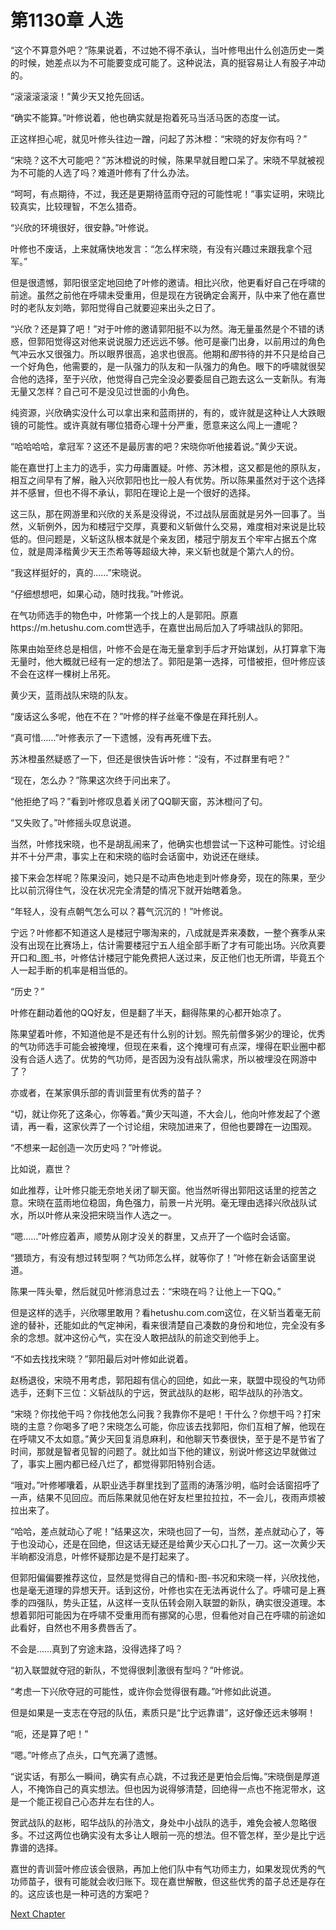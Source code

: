 # 第1130章 人选

“这个不算意外吧？”陈果说着，不过她不得不承认，当叶修甩出什么创造历史一类的时候，她差点以为不可能要变成可能了。这种说法，真的挺容易让人有股子冲动的。

“滚滚滚滚滚！”黄少天又抢先回话。

“确实不能算。”叶修说着，他也确实就是抱着死马当活马医的态度一试。

正这样担心呢，就见叶修头往边一蹭，问起了苏沐橙：“宋晓的好友你有吗？”

“宋晓？这不大可能吧？”苏沐橙说的时候，陈果早就目瞪口呆了。宋晓不早就被视为不可能的人选了吗？难道叶修有了什么办法。

“呵呵，有点期待，不过，我还是更期待蓝雨夺冠的可能性呢！”事实证明，宋晓比较真实，比较理智，不怎么猎奇。

“兴欣的环境很好，很安静。”叶修说。

叶修也不废话，上来就痛快地发言：“怎么样宋晓，有没有兴趣过来跟我拿个冠军。”

但是很遗憾，郭阳很坚定地回绝了叶修的邀请。相比兴欣，他更看好自己在呼啸的前途。虽然之前他在呼啸未受重用，但是现在方锐确定会离开，队中来了他在嘉世时的老队友刘皓，郭阳觉得自己就要迎来出头之日了。

“兴欣？还是算了吧！”对于叶修的邀请郭阳挺不以为然。海无量虽然是个不错的诱惑，但郭阳觉得这对他来说说服力还远远不够。他可是豪门出身，以前用过的角色气冲云水又很强力。所以眼界很高，追求也很高。他期和*图*书待的并不只是给自己一个好角色，他需要的，是一队强力的队友和一队强力的角色。眼下的呼啸就很契合他的选择，至于兴欣，他觉得自己完全没必要委屈自己跑去这么一支新队。有海无量又怎样？自己可不是没见过世面的小角色。

纯资源，兴欣确实没什么可以拿出来和蓝雨拼的，有的，或许就是这种让人大跌眼镜的可能性。或许真就有哪位猎奇心理十分严重，愿意来这么闯上一遭呢？

“哈哈哈哈，拿冠军？这还不是最厉害的吧？宋晓你听他接着说。”黄少天说。

能在嘉世打上主力的选手，实力毋庸置疑。叶修、苏沐橙，这又都是他的原队友，相互之间早有了解，融入兴欣郭阳也比一般人有优势。所以陈果虽然对于这个选择并不感冒，但也不得不承认，郭阳在理论上是一个很好的选择。

这三队，那在网游里和兴欣的关系是没得说，不过战队层面就是另外一回事了。当然，义斩例外，因为和楼冠宁交厚，真要和义斩做什么交易，难度相对来说是比较低的。但问题是，义斩这队根本就是个亲友团，楼冠宁朋友五个牢牢占据五个席位，就是周泽楷黄少天王杰希等等超级大神，来义斩也就是个第六人的份。

“我这样挺好的，真的……”宋晓说。

“仔细想想吧，如果心动，随时找我。”叶修说。

在气功师选手的物色中，叶修第一个找上的人是郭阳。原嘉https://m.hetushu.com.com世选手，在嘉世出局后加入了呼啸战队的郭阳。

陈果由始至终总是相信，叶修不会是在海无量拿到手后才开始谋划，从打算拿下海无量时，他大概就已经有一定的想法了。郭阳是第一选择，可惜被拒，但叶修应该不会在这样一棵树上吊死。

黄少天，蓝雨战队宋晓的队友。

“废话这么多呢，他在不在？”叶修的样子丝毫不像是在拜托别人。

“真可惜……”叶修表示了一下遗憾，没有再死缠下去。

苏沐橙虽然疑惑了一下，但还是很快告诉叶修：“没有，不过群里有吧？”

“现在，怎么办？”陈果这次终于问出来了。

“他拒绝了吗？”看到叶修叹息着关闭了QQ聊天窗，苏沐橙问了句。

“又失败了。”叶修摇头叹息说道。

当然，叶修找宋晓，也不是胡乱闹来了，他确实也想尝试一下这种可能性。讨论组并不十分严肃，事实上在和宋晓的临时会话窗中，劝说还在继续。

接下来会怎样呢？陈果没问，她只是不动声色地走到叶修身旁，现在的陈果，至少比以前沉得住气，没在状况完全清楚的情况下就开始瞎着急。

“年轻人，没有点朝气怎么可以？暮气沉沉的！”叶修说。

宁远？叶修都不知道这人是楼冠宁哪淘来的，八成就是弄来凑数，一整个赛季从来没有出现在比赛场上，估计需要楼冠宁五人组全部手断了才有可能出场。兴欣真要开口和_图_书，叶修估计楼冠宁能免费把人送过来，反正他们也无所谓，毕竟五个人一起手断的机率是相当低的。

“历史？”

叶修在翻动着他的QQ好友，但是翻了半天，翻得陈果的心都开始凉了。

陈果望着叶修，不知道他是不是还有什么别的计划。照先前僧多粥少的理论，优秀的气功师选手可能会被掩埋，但现在来看，这个掩埋可有点深，埋得在职业圈中都没有合适人选了。优势的气功师，是否因为没有战队需求，所以被埋没在网游中了？

亦或者，在某家俱乐部的青训营里有优秀的苗子？

“切，就让你死了这条心，你等着。”黄少天叫道，不大会儿，他向叶修发起了个邀请，再一看，这家伙弄了一个讨论组，宋晓加进来了，但他也要蹲在一边围观。

“不想来一起创造一次历史吗？”叶修说。

比如说，嘉世？

如此推荐，让叶修只能无奈地关闭了聊天窗。他当然听得出郭阳这话里的挖苦之意。宋晓在蓝雨地位稳固，角色强力，前景一片光明。毫无理由选择兴欣战队试水，所以叶修从来没把宋晓当作人选之一。

“嗯……”叶修应着声，顺势从刚才没关的群里，又点开了一个临时会话窗。

“猥琐方，有没有想过转型啊？气功师怎么样，就等你了！”叶修在新会话窗里说道。

陈果一阵头晕，然后就见叶修消息过去：“宋晓在吗？让他上一下QQ。”

但是这样的选手，兴欣哪里敢用？看hetushu.com.com这位，在义斩当着毫无前途的替补，还能如此的气定神闲，看来很清楚自己凑数的身份和地位，完全没有多余的念想。就冲这份心气，实在没人敢把战队的前途交到他手上。

“不如去找找宋晓？”郭阳最后对叶修如此说着。

赵杨退役，宋晓不用考虑，郭阳超有信心的回绝，如此一来，联盟中现役的气功师选手，还剩下三位：义斩战队的宁远，贺武战队的赵彬，昭华战队的孙浩文。

“宋晓？你找他干吗？你找他怎么问我？我靠你不是吧！干什么？你想干吗？打宋晓的主意？你喝多了吧？宋晓怎么可能，你应该去找郭阳，你们互相了解，他现在在呼啸又不太如意。”黄少天回复消息麻利，和他聊天节奏很快，至于是不是节省了时间，那就是智者见智的问题了。就比如当下他的建议，别说叶修这边早就做过了，事实上圈内都已经八烂了，都觉得郭阳特别合适。

“哦对。”叶修嘟囔着，从职业选手群里找到了蓝雨的涛落沙明，临时会话窗招呼了一声，结果不见回应。而后陈果就见他在好友栏里拉拉拉，不一会儿，夜雨声烦被拉出来了。

“哈哈，差点就动心了呢！”结果这次，宋晓也回了一句，当然，差点就动心了，等于也没动心，还是在回绝，但这话无疑还是给黄少天心口扎了一刀。这一次黄少天半晌都没消息，叶修怀疑那边是不是打起来了。

但郭阳偏偏要推荐这位，显然是觉得自己的情和-图-书况和宋晓一样，兴欣找他，也是毫无道理的异想天开。话到这份，叶修也实在无法再说什么了。呼啸可是上赛季的四强队，势头正猛，从这样一支队伍转会刚入联盟的新队，确实很没道理。本想着郭阳可能因为在呼啸不受重用而有挪窝的心思，但看他对自己在呼啸的前途如此看好，自然也不用多费唇舌了。

不会是……真到了穷途末路，没得选择了吗？

“初入联盟就夺冠的新队，不觉得很刺|激很有型吗？”叶修说。

“考虑一下兴欣夺冠的可能性，或许你会觉得很有趣。”叶修如此说道。

但是如果是一支志在夺冠的队伍，素质只是“比宁远靠谱”，这好像还远未够啊！

“呃，还是算了吧！”

“嗯。”叶修点了点头，口气充满了遗憾。

“说实话，有那么一瞬间，确实有点心跳，不过我还是更怕会后悔。”宋晓倒是厚道人，不掩饰自己的真实想法。但也因为说得够清楚，回绝得一点也不拖泥带水，这是一个能正视自己心态并左右住的人。

贺武战队的赵彬，昭华战队的孙浩文，身处中小战队的选手，难免会被人忽略很多。不过这两位也确实没有太多让人眼前一亮的想法。但不管怎样，至少是比宁远靠谱的选择。

嘉世的青训营叶修应该会很熟，再加上他们队中有气功师主力，如果发现优秀的气功师苗子，很有可能就会收归账下。现在嘉世解散，但这些优秀的苗子总还是存在的。这应该也是一种可选的方案吧？



[Next Chapter](%E7%AC%AC1131%E7%AB%A0%20%E6%B8%B8%E8%AF%B4.md)